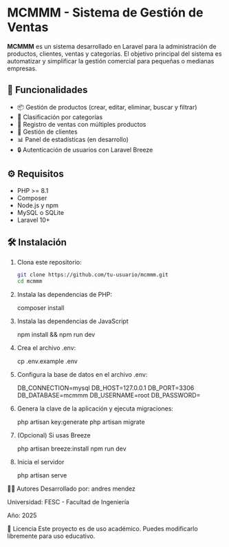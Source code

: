 # MCMMM - Sistema de Gestión de Ventas

**MCMMM** es un sistema desarrollado en Laravel para la administración de productos, clientes, ventas y categorías. El objetivo principal del sistema es automatizar y simplificar la gestión comercial para pequeñas o medianas empresas.

## 🚀 Funcionalidades

- 📦 Gestión de productos (crear, editar, eliminar, buscar y filtrar)
- 📁 Clasificación por categorías
- 🧾 Registro de ventas con múltiples productos
- 👥 Gestión de clientes
- 📊 Panel de estadísticas (en desarrollo)
- 🔒 Autenticación de usuarios con Laravel Breeze


## ⚙️ Requisitos

- PHP >= 8.1
- Composer
- Node.js y npm
- MySQL o SQLite
- Laravel 10+

## 🛠 Instalación

1. Clona este repositorio:

   ```bash
   git clone https://github.com/tu-usuario/mcmmm.git
   cd mcmmm

2. Instala las dependencias de PHP:

   composer install

3. Instala las dependencias de JavaScript

   npm install && npm run dev

4. Crea el archivo .env:

   cp .env.example .env

5. Configura la base de datos en el archivo .env:

   DB_CONNECTION=mysql
DB_HOST=127.0.0.1
DB_PORT=3306
DB_DATABASE=mcmmm
DB_USERNAME=root
DB_PASSWORD=

6. Genera la clave de la aplicación y ejecuta migraciones:

   php artisan key:generate
   php artisan migrate

7. (Opcional) Si usas Breeze

   php artisan breeze:install
   npm run dev

8. Inicia el servidor

   php artisan serve

   
👨‍💻 Autores
Desarrollado por: andres mendez

Universidad: FESC - Facultad de Ingeniería

Año: 2025

📃 Licencia
Este proyecto es de uso académico. Puedes modificarlo libremente para uso educativo.





